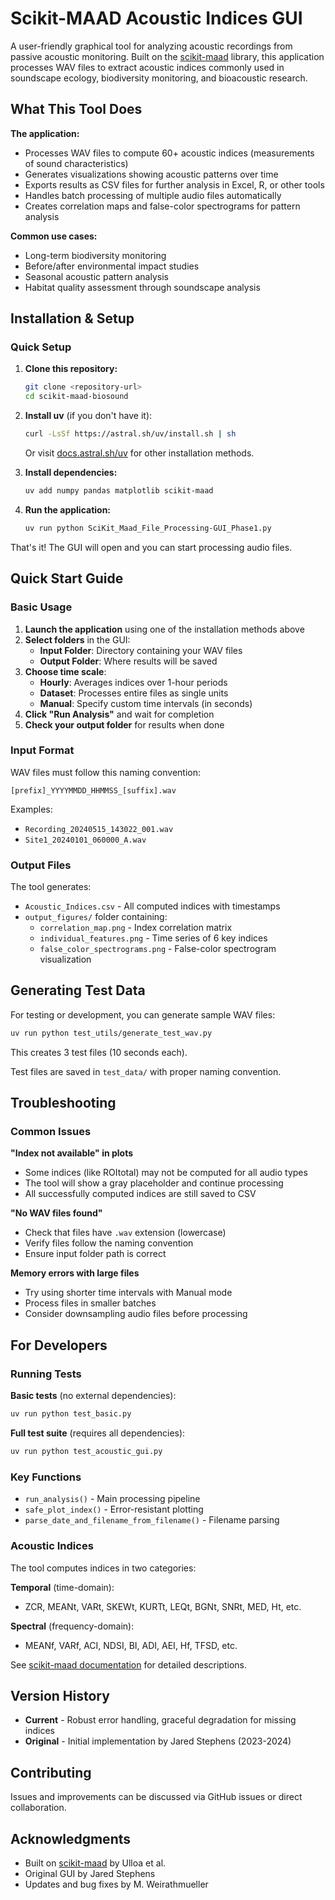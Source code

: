 # Scikit-MAAD Acoustic Indices GUI

A user-friendly graphical tool for analyzing acoustic recordings from passive acoustic monitoring. Built on the [scikit-maad](https://scikit-maad.github.io/) library, this application processes WAV files to extract acoustic indices commonly used in soundscape ecology, biodiversity monitoring, and bioacoustic research.

## What This Tool Does

**The application:**
- Processes WAV files to compute 60+ acoustic indices (measurements of sound characteristics)
- Generates visualizations showing acoustic patterns over time
- Exports results as CSV files for further analysis in Excel, R, or other tools
- Handles batch processing of multiple audio files automatically
- Creates correlation maps and false-color spectrograms for pattern analysis

**Common use cases:**
- Long-term biodiversity monitoring
- Before/after environmental impact studies  
- Seasonal acoustic pattern analysis
- Habitat quality assessment through soundscape analysis

## Installation & Setup

### Quick Setup

1. **Clone this repository:**
   ```bash
   git clone <repository-url>
   cd scikit-maad-biosound
   ```

2. **Install uv** (if you don't have it):
   ```bash
   curl -LsSf https://astral.sh/uv/install.sh | sh
   ```
   Or visit [docs.astral.sh/uv](https://docs.astral.sh/uv/) for other installation methods.

3. **Install dependencies:**
   ```bash
   uv add numpy pandas matplotlib scikit-maad
   ```

4. **Run the application:**
   ```bash
   uv run python SciKit_Maad_File_Processing-GUI_Phase1.py
   ```

That's it! The GUI will open and you can start processing audio files.

## Quick Start Guide

### Basic Usage

1. **Launch the application** using one of the installation methods above
2. **Select folders** in the GUI:
   - **Input Folder**: Directory containing your WAV files
   - **Output Folder**: Where results will be saved
3. **Choose time scale**:
   - **Hourly**: Averages indices over 1-hour periods
   - **Dataset**: Processes entire files as single units  
   - **Manual**: Specify custom time intervals (in seconds)
4. **Click "Run Analysis"** and wait for completion
5. **Check your output folder** for results when done

### Input Format

WAV files must follow this naming convention:
```
[prefix]_YYYYMMDD_HHMMSS_[suffix].wav
```

Examples:
- `Recording_20240515_143022_001.wav`
- `Site1_20240101_060000_A.wav`

### Output Files

The tool generates:
- `Acoustic_Indices.csv` - All computed indices with timestamps
- `output_figures/` folder containing:
  - `correlation_map.png` - Index correlation matrix
  - `individual_features.png` - Time series of 6 key indices
  - `false_color_spectrograms.png` - False-color spectrogram visualization

## Generating Test Data

For testing or development, you can generate sample WAV files:

```bash
uv run python test_utils/generate_test_wav.py
```

This creates 3 test files (10 seconds each).

Test files are saved in `test_data/` with proper naming convention.

## Troubleshooting

### Common Issues

**"Index not available" in plots**
- Some indices (like ROItotal) may not be computed for all audio types
- The tool will show a gray placeholder and continue processing
- All successfully computed indices are still saved to CSV

**"No WAV files found"**
- Check that files have `.wav` extension (lowercase)
- Verify files follow the naming convention
- Ensure input folder path is correct

**Memory errors with large files**
- Try using shorter time intervals with Manual mode
- Process files in smaller batches
- Consider downsampling audio files before processing

## For Developers

### Running Tests

**Basic tests** (no external dependencies):
```bash
uv run python test_basic.py
```

**Full test suite** (requires all dependencies):
```bash
uv run python test_acoustic_gui.py
``` 

### Key Functions

- `run_analysis()` - Main processing pipeline
- `safe_plot_index()` - Error-resistant plotting
- `parse_date_and_filename_from_filename()` - Filename parsing

### Acoustic Indices

The tool computes indices in two categories:

**Temporal** (time-domain):
- ZCR, MEANt, VARt, SKEWt, KURTt, LEQt, BGNt, SNRt, MED, Ht, etc.

**Spectral** (frequency-domain):
- MEANf, VARf, ACI, NDSI, BI, ADI, AEI, Hf, TFSD, etc.

See [scikit-maad documentation](https://scikit-maad.github.io/features.html) for detailed descriptions.

## Version History

- **Current** - Robust error handling, graceful degradation for missing indices
- **Original** - Initial implementation by Jared Stephens (2023-2024)

## Contributing

Issues and improvements can be discussed via GitHub issues or direct collaboration.

## Acknowledgments

- Built on [scikit-maad](https://scikit-maad.github.io/) by Ulloa et al.
- Original GUI by Jared Stephens
- Updates and bug fixes by M. Weirathmueller 
